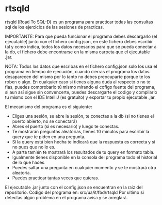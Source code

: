 # rtsqld
rtsqld (Road To SQL-D) es un programa para practicar todas las consultas sql de los ejercicios de las sesiones de practicas.

IMPORTANTE:
Para que pueda funcionar el programa debes descargarlo (el ejecutable) junto con el fichero config.json, 
en este fichero debes escribir tal y como indica, todos los datos necesarios para que se pueda conectar
a la db, el fichero debe encontrarse en la misma carpeta que el ejecutable .jar.

NOTA: Todos los datos que escribas en el fichero config.json solo los usa el programa en tiempo de ejecución, cuando cierras
 el programa los datos desaparecen del mismo por lo tanto no debes preocuparte porque te los roben o algo. En cualquier caso si 
 tienes alguna duda al respecto o no te fias, puedes comprobarlo tú mismo mirando el cofigo fuente del programa, si aun así sigue sin convencerte,
 puedes descargarte el codigo y compilarlo tu mismo con el IDE IntelliJ (es gratuito) y exportar tu propio ejecutable .jar.
 
El mecanismo del programa es el siguiente:
- Eliges una sesión, se abre la sesión, te conectas a la db (si no tienes el puerto abierto, no se conectará)
- Abres el puerto (si es necesario) y luego te conectas.
- Te mostrarán preguntas aleatorias, tienes 10 minutos para escribir la query que te piden en una pregunta.
- Si la query está bien hecha te indicará que la respuesta es correcta y si no pues que no lo es.
- A parte tamién te mostrará los resultados de tu query en formato tabla.
- Igualmente tienes disponible en la consola del programa todo el historial de lo que haces.
- Puedes saltar una pregunta en cualquier momento y se te mostrará otra aleatoria.
- Puedes practicar tantas veces que quieras.

El ejecutable .jar junto con el config.json se encuentran en la raíz del repositorio.
Codigo del programa en: src/ua/it/fbd/rtsqld
Por ultimo si detectas algún problema en el programa avisa y se arreglará.
